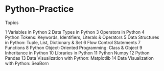 # Python-Practice

Topics

1 Variables in Python
2 Data Types in Python
3 Operators in Python
4 Python Tokens: Keywords, Identifiers, Literals & Operators
5 Data Structures in Python: Tuple, List, Dictionary & Set
6 Flow Control Statements
7 Functions 
8 Python Object-Oriented Programming: Class & Object
9 Inheritance in Python
10 Libraries in Python
11 Python Numpy
12 Python Pandas
13 Data Visualization with Python: Matplotlib
14 Data Visualization with Python: SeaBorn
